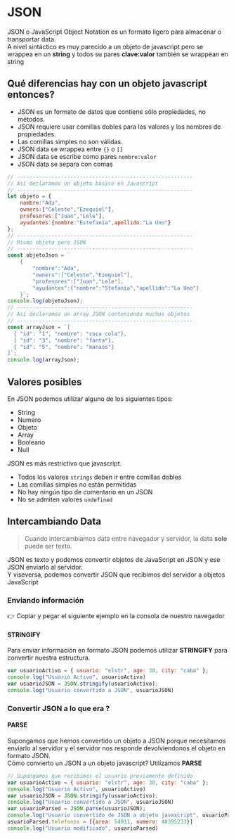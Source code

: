 # JSON

JSON o JavaScript Object Notation es un formato ligero para almacenar o transportar data. <br/>
A nivel sintáctico es muy parecido a un objeto de javascript pero se wrappea en un **string**  y todos su pares **clave:valor** también se wrappean en string<br/>

## Qué diferencias hay con un objeto javascript entonces?

- JSON es un formato de datos que contiene sólo propiedades, no métodos.
- JSON requiere usar comillas dobles para los valores y los nombres de propiedades.
- Las comillas simples no son válidas.
  <br/>
- JSON data se wrappea entre `{}` o `[]`
- JSON data se escribe como pares `nombre:valor`
- JSON data se separa con comas

```js
// --------------------------------------------------------
// Así declaramos un objeto básico en Javascript
// --------------------------------------------------------
let objeto = { 
    nombre:"Ada",
    owners:["Celeste","Ezequiel"],
    profesores:["Juan","Lele"],
    ayudantes:{nombre:"Estefania",apellido:"La Uno"}
};
// --------------------------------------------------------
// Mismo objeto pero JSON
// --------------------------------------------------------
const objetoJson = `
    {
        "nombre":"Ada",
        "owners":["Celeste","Ezequiel"],
        "profesores":["Juan","Lele"],
        "ayudantes":{"nombre":"Stefania","apellido":"La Uno"}
    }`;
console.log(objetoJson);
// --------------------------------------------------------
// Así declaramos un array JSON conteniendo muchos objetos
// --------------------------------------------------------
const arrayJson = `[
  { "id": "1", "nombre": "coca cola"},
  { "id": "3", "nombre": "fanta"},
  { "id": "5", "nombre": "manaos"}
]`;
console.log(arrayJson);

```

## Valores posibles

En JSON podemos utilizar alguno de los siguientes tipos: 
* String
* Numero
* Objeto
* Array
* Booleano
* Null


JSON es más restrictivo que javascript. 
* Todos los valores `strings` deben ir entre comillas dobles 
* Las comillas simples no están permitidas 
* No hay ningún tipo de comentario en un JSON 
* No se admiten valores `undefined`

## Intercambiando Data

> Cuando intercambiamos data entre navegador y servidor, la data **solo** puede ser texto.  

JSON es texto y podemos convertir objetos de JavaScript en JSON y ese JSON enviarlo al servidor. <br/>
Y viseversa, podemos convertir JSON que recibimos del servidor a objetos JavaScript <br/>

### Enviando información
👉 Copiar y pegar el siguiente ejemplo en la consola de nuestro navegador <br/>
#### STRINGIFY

Para enviar información en formato JSON podemos utilizar **STRINGIFY** para convertir nuestra estructura. <br/>

```js
var usuarioActivo = { usuario: "elstr", age: 30, city: "caba" };
console.log("Usuario Activo", usuarioActivo)
var usuarioJSON = JSON.stringify(usuarioActivo);
console.log("Usuario convertido a JSON", usuarioJSON)
```

### Convertir JSON a lo que era ?
#### PARSE
Supongamos que hemos convertido un objeto a JSON porque necesitamos enviarlo al servidor y el servidor nos responde devolviendonos el objeto en formato JSON. <br/>
Cómo convierto un JSON a un objeto javascript? Utilizamos **PARSE**

```js
// Supongamos que recibimos el usuario previamente definido
var usuarioActivo = { usuario: "elstr", age: 30, city: "caba" };
console.log("Usuario Activo", usuarioActivo)
var usuarioJSON = JSON.stringify(usuarioActivo);
console.log("Usuario convertido a JSON", usuarioJSON)
var usuarioParsed = JSON.parse(usuarioJSON);
console.log("Usuario convertido de JSON a objeto javascript", usuarioParsed)
usuarioParsed.telefonos = [{area: 54911, numero: 40395233}]
console.log("Usuario modificado", usuarioParsed)
```
